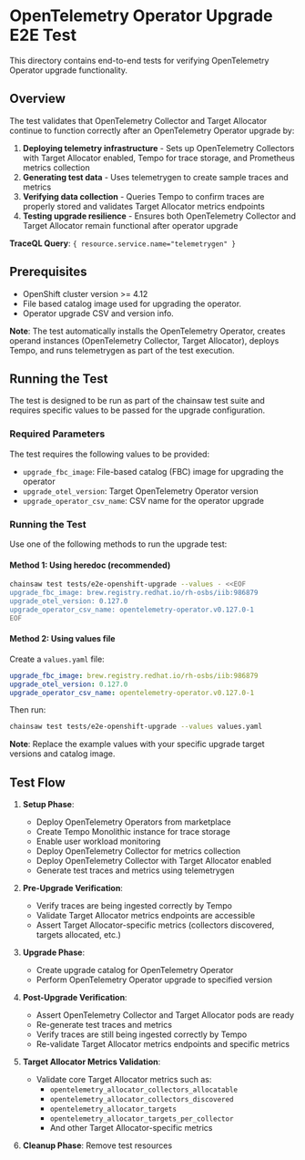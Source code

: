 # OpenTelemetry Operator Upgrade E2E Test

This directory contains end-to-end tests for verifying OpenTelemetry Operator upgrade functionality.

## Overview

The test validates that OpenTelemetry Collector and Target Allocator continue to function correctly after an OpenTelemetry Operator upgrade by:

1. **Deploying telemetry infrastructure** - Sets up OpenTelemetry Collectors with Target Allocator enabled, Tempo for trace storage, and Prometheus metrics collection
2. **Generating test data** - Uses telemetrygen to create sample traces and metrics
3. **Verifying data collection** - Queries Tempo to confirm traces are properly stored and validates Target Allocator metrics endpoints
4. **Testing upgrade resilience** - Ensures both OpenTelemetry Collector and Target Allocator remain functional after operator upgrade

**TraceQL Query**: `{ resource.service.name="telemetrygen" }`

## Prerequisites

- OpenShift cluster version >= 4.12
- File based catalog image used for upgrading the operator.
- Operator upgrade CSV and version info.

**Note**: The test automatically installs the OpenTelemetry Operator, creates operand instances (OpenTelemetry Collector, Target Allocator), deploys Tempo, and runs telemetrygen as part of the test execution.

## Running the Test

The test is designed to be run as part of the chainsaw test suite and requires specific values to be passed for the upgrade configuration.

### Required Parameters

The test requires the following values to be provided:
- `upgrade_fbc_image`: File-based catalog (FBC) image for upgrading the operator
- `upgrade_otel_version`: Target OpenTelemetry Operator version 
- `upgrade_operator_csv_name`: CSV name for the operator upgrade

### Running the Test

Use one of the following methods to run the upgrade test:

#### Method 1: Using heredoc (recommended)
```bash
chainsaw test tests/e2e-openshift-upgrade --values - <<EOF
upgrade_fbc_image: brew.registry.redhat.io/rh-osbs/iib:986879
upgrade_otel_version: 0.127.0
upgrade_operator_csv_name: opentelemetry-operator.v0.127.0-1
EOF
```

#### Method 2: Using values file
Create a `values.yaml` file:
```yaml
upgrade_fbc_image: brew.registry.redhat.io/rh-osbs/iib:986879
upgrade_otel_version: 0.127.0
upgrade_operator_csv_name: opentelemetry-operator.v0.127.0-1
```

Then run:
```bash
chainsaw test tests/e2e-openshift-upgrade --values values.yaml
```

**Note**: Replace the example values with your specific upgrade target versions and catalog image.

## Test Flow

1. **Setup Phase**: 
   - Deploy OpenTelemetry Operators from marketplace
   - Create Tempo Monolithic instance for trace storage
   - Enable user workload monitoring
   - Deploy OpenTelemetry Collector for metrics collection
   - Deploy OpenTelemetry Collector with Target Allocator enabled
   - Generate test traces and metrics using telemetrygen

2. **Pre-Upgrade Verification**:
   - Verify traces are being ingested correctly by Tempo
   - Validate Target Allocator metrics endpoints are accessible
   - Assert Target Allocator-specific metrics (collectors discovered, targets allocated, etc.)

3. **Upgrade Phase**: 
   - Create upgrade catalog for OpenTelemetry Operator
   - Perform OpenTelemetry Operator upgrade to specified version

4. **Post-Upgrade Verification**:
   - Assert OpenTelemetry Collector and Target Allocator pods are ready
   - Re-generate test traces and metrics
   - Verify traces are still being ingested correctly by Tempo
   - Re-validate Target Allocator metrics endpoints and specific metrics

5. **Target Allocator Metrics Validation**:
   - Validate core Target Allocator metrics such as:
     - `opentelemetry_allocator_collectors_allocatable`
     - `opentelemetry_allocator_collectors_discovered`
     - `opentelemetry_allocator_targets`
     - `opentelemetry_allocator_targets_per_collector`
     - And other Target Allocator-specific metrics

6. **Cleanup Phase**: Remove test resources
